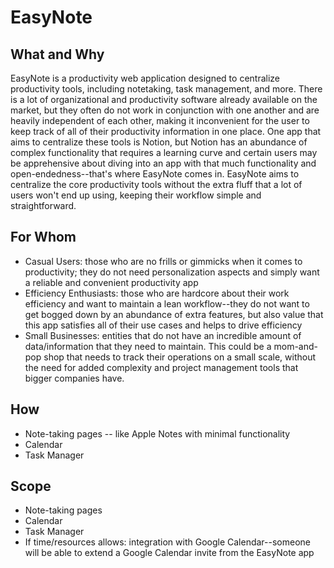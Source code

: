 # EasyNote
## What and Why
EasyNote is a productivity web application designed to centralize productivity tools, including notetaking, task management, and more. There is a lot of organizational and productivity software already available on the market, but they often do not work in conjunction with one another and are heavily independent of each other, making it inconvenient for the user to keep track of all of their productivity information in one place. One app that aims to centralize these tools is Notion, but Notion has an abundance of complex functionality that requires a learning curve and certain users may be apprehensive about diving into an app with that much functionality and open-endedness--that's where EasyNote comes in. EasyNote aims to centralize the core productivity tools without the extra fluff that a lot of users won't end up using, keeping their workflow simple and straightforward.
## For Whom
* Casual Users: those who are no frills or gimmicks when it comes to productivity; they do not need personalization aspects and simply want a reliable and convenient productivity app
* Efficiency Enthusiasts: those who are hardcore about their work efficiency and want to maintain a lean workflow--they do not want to get bogged down by an abundance of extra features, but also value that this app satisfies all of their use cases and helps to drive efficiency
* Small Businesses: entities that do not have an incredible amount of data/information that they need to maintain. This could be a mom-and-pop shop that needs to track their operations on a small scale, without the need for added complexity and project management tools that bigger companies have.
## How
* Note-taking pages -- like Apple Notes with minimal functionality
* Calendar
* Task Manager
## Scope
* Note-taking pages
* Calendar
* Task Manager
* If time/resources allows: integration with Google Calendar--someone will be able to extend a Google Calendar invite from the EasyNote app
